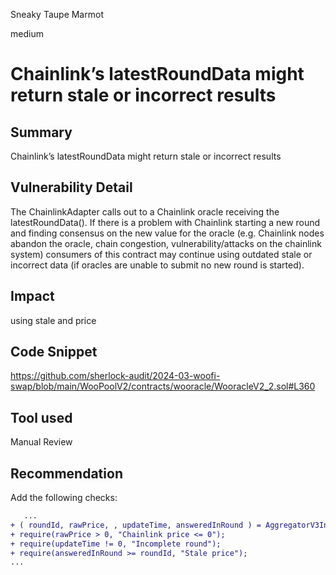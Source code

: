 Sneaky Taupe Marmot

medium

# Chainlink’s latestRoundData might return stale or incorrect results

## Summary
Chainlink’s latestRoundData might return stale or incorrect results

## Vulnerability Detail
The ChainlinkAdapter calls out to a Chainlink oracle receiving the latestRoundData(). If there is a problem with Chainlink starting a new round and finding consensus on the new value for the oracle (e.g. Chainlink nodes abandon the oracle, chain congestion, vulnerability/attacks on the chainlink system) consumers of this contract may continue using outdated stale or incorrect data (if oracles are unable to submit no new round is started).

## Impact
using stale and price

## Code Snippet
https://github.com/sherlock-audit/2024-03-woofi-swap/blob/main/WooPoolV2/contracts/wooracle/WooracleV2_2.sol#L360

## Tool used

Manual Review

## Recommendation
Add the following checks:

```diff
   ...
+ ( roundId, rawPrice, , updateTime, answeredInRound ) = AggregatorV3Interface(XXXXX).latestRoundData();
+ require(rawPrice > 0, "Chainlink price <= 0");
+ require(updateTime != 0, "Incomplete round");
+ require(answeredInRound >= roundId, "Stale price");
...

```

